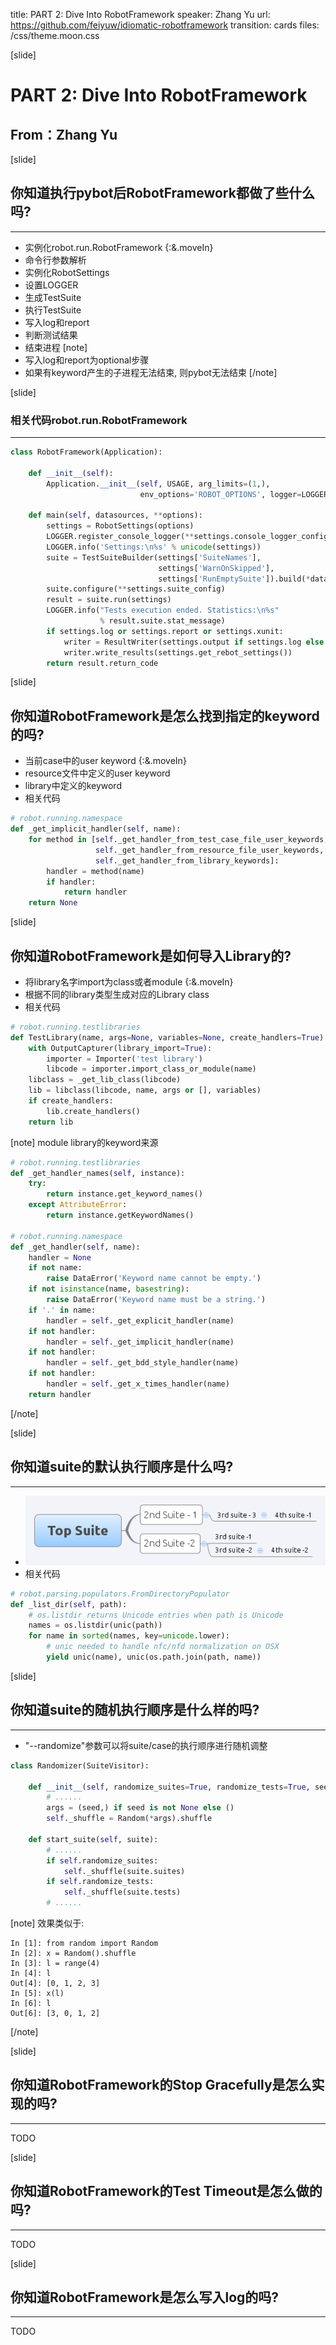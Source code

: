 title: PART 2: Dive Into RobotFramework
speaker: Zhang Yu
url: https://github.com/feiyuw/idiomatic-robotframework
transition: cards
files: /css/theme.moon.css

[slide]

# PART 2: Dive Into RobotFramework
## From：Zhang Yu

[slide]

## 你知道执行pybot后RobotFramework都做了些什么吗?
----
* 实例化robot.run.RobotFramework {:&.moveIn}
* 命令行参数解析
* 实例化RobotSettings
* 设置LOGGER
* 生成TestSuite
* 执行TestSuite
* 写入log和report
* 判断测试结果
* 结束进程
[note]
* 写入log和report为optional步骤
* 如果有keyword产生的子进程无法结束, 则pybot无法结束
[/note]

[slide]

### 相关代码robot.run.RobotFramework
----
```python
class RobotFramework(Application):

    def __init__(self):
        Application.__init__(self, USAGE, arg_limits=(1,),
                             env_options='ROBOT_OPTIONS', logger=LOGGER)

    def main(self, datasources, **options):
        settings = RobotSettings(options)
        LOGGER.register_console_logger(**settings.console_logger_config)
        LOGGER.info('Settings:\n%s' % unicode(settings))
        suite = TestSuiteBuilder(settings['SuiteNames'],
                                 settings['WarnOnSkipped'],
                                 settings['RunEmptySuite']).build(*datasources)
        suite.configure(**settings.suite_config)
        result = suite.run(settings)
        LOGGER.info("Tests execution ended. Statistics:\n%s"
                    % result.suite.stat_message)
        if settings.log or settings.report or settings.xunit:
            writer = ResultWriter(settings.output if settings.log else result)
            writer.write_results(settings.get_rebot_settings())
        return result.return_code
```

[slide]

## 你知道RobotFramework是怎么找到指定的keyword的吗?

* 当前case中的user keyword {:&.moveIn}
* resource文件中定义的user keyword
* library中定义的keyword
* 相关代码
```python
# robot.running.namespace
def _get_implicit_handler(self, name):
    for method in [self._get_handler_from_test_case_file_user_keywords,
                   self._get_handler_from_resource_file_user_keywords,
                   self._get_handler_from_library_keywords]:
        handler = method(name)
        if handler:
            return handler
    return None
```

[slide]

## 你知道RobotFramework是如何导入Library的?

* 将library名字import为class或者module {:&.moveIn}
* 根据不同的library类型生成对应的Library class
* 相关代码
```python
# robot.running.testlibraries
def TestLibrary(name, args=None, variables=None, create_handlers=True):
    with OutputCapturer(library_import=True):
        importer = Importer('test library')
        libcode = importer.import_class_or_module(name)
    libclass = _get_lib_class(libcode)
    lib = libclass(libcode, name, args or [], variables)
    if create_handlers:
        lib.create_handlers()
    return lib
```

[note]
module library的keyword来源
```python
# robot.running.testlibraries
def _get_handler_names(self, instance):
    try:
        return instance.get_keyword_names()
    except AttributeError:
        return instance.getKeywordNames()

# robot.running.namespace
def _get_handler(self, name):
    handler = None
    if not name:
        raise DataError('Keyword name cannot be empty.')
    if not isinstance(name, basestring):
        raise DataError('Keyword name must be a string.')
    if '.' in name:
        handler = self._get_explicit_handler(name)
    if not handler:
        handler = self._get_implicit_handler(name)
    if not handler:
        handler = self._get_bdd_style_handler(name)
    if not handler:
        handler = self._get_x_times_handler(name)
    return handler
```
[/note]

[slide]

## 你知道suite的默认执行顺序是什么吗?
----
* ![suite执行顺序](/img/suite.png "suite执行顺序")
* 相关代码
```python
# robot.parsing.populators.FromDirectoryPopulator
def _list_dir(self, path):
    # os.listdir returns Unicode entries when path is Unicode
    names = os.listdir(unic(path))
    for name in sorted(names, key=unicode.lower):
        # unic needed to handle nfc/nfd normalization on OSX
        yield unic(name), unic(os.path.join(path, name))
```

[slide]

## 你知道suite的随机执行顺序是什么样的吗?
----
* "--randomize"参数可以将suite/case的执行顺序进行随机调整
```python
class Randomizer(SuiteVisitor):

    def __init__(self, randomize_suites=True, randomize_tests=True, seed=None):
        # ......
        args = (seed,) if seed is not None else ()
        self._shuffle = Random(*args).shuffle

    def start_suite(self, suite):
        # ......
        if self.randomize_suites:
            self._shuffle(suite.suites)
        if self.randomize_tests:
            self._shuffle(suite.tests)
        # ......
```
[note]
效果类似于:
```
In [1]: from random import Random
In [2]: x = Random().shuffle
In [3]: l = range(4)
In [4]: l
Out[4]: [0, 1, 2, 3]
In [5]: x(l)
In [6]: l
Out[6]: [3, 0, 1, 2]
```
[/note]

[slide]

## 你知道RobotFramework的Stop Gracefully是怎么实现的吗?
----
TODO

[slide]

## 你知道RobotFramework的Test Timeout是怎么做的吗?
----
TODO

[slide]

## 你知道RobotFramework是怎么写入log的吗?
----
TODO
